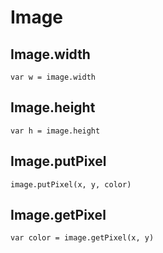 # Image

## Image.width

    var w = image.width

## Image.height

    var h = image.height

## Image.putPixel

    image.putPixel(x, y, color)

## Image.getPixel

    var color = image.getPixel(x, y)
